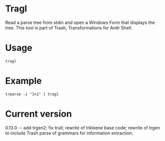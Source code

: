 # Tragl

Read a parse tree from stdin and open a Windows Form that displays the tree.
This tool is part of Trash, Transformations for Antlr Shell.

# Usage

    tragl

# Example

    trparse -i "1+2" | tragl

# Current version

0.13.0 -- add trgen2; fix trull; rewrite of trkleene base code; rewrite of trgen to include Trash parse of grammars for information extraction.
